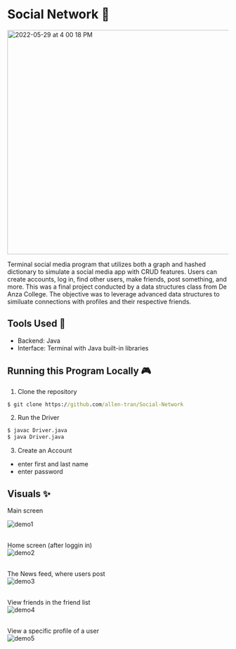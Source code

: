 # Social Network 👥

<img width="511" alt=" 2022-05-29 at 4 00 18 PM" src="https://user-images.githubusercontent.com/63386979/170894665-0edb3fe7-69dc-4d08-828d-27578da01b4e.png">

Terminal social media program that utilizes both a graph and hashed dictionary to simulate a social media app with CRUD features. Users can create accounts, log in, find other users, make friends, post something, and more. This was a final project conducted by a data structures class from De Anza College. The objective was to leverage advanced data structures to similuate connections with profiles and their respective friends.

## Tools Used 🔧
- Backend: Java
- Interface: Terminal with Java built-in libraries

## Running this Program Locally 🎮
1. Clone the repository
```cmd
$ git clone https://github.com/allen-tran/Social-Network
```
2. Run the Driver
```cmd
$ javac Driver.java
$ java Driver.java
```
3. Create an Account
- enter first and last name
- enter password


## Visuals ✨
Main screen

![demo1](https://user-images.githubusercontent.com/83048295/131197358-afb27c25-3d38-4836-8f81-21cb64d0f2c6.png)

<br>Home screen (after loggin in)<br>
![demo2](https://user-images.githubusercontent.com/83048295/131197382-8ef77808-ac36-42b2-b22d-0d7d7c40644e.png)

<br>The News feed, where users post<br>
![demo3](https://user-images.githubusercontent.com/83048295/131197502-34135d2e-b6f6-4569-b5e2-332e92fcc5b8.png)

<br>View friends in the friend list<br>
![demo4](https://user-images.githubusercontent.com/83048295/131197523-66ebe931-0603-42f1-8039-ec9a2ceaa1a4.png)

<br>View a specific profile of a user<br>
![demo5](https://user-images.githubusercontent.com/83048295/131197532-dbce6ab3-a0af-46c6-a75a-8e99c11a60c9.png)


